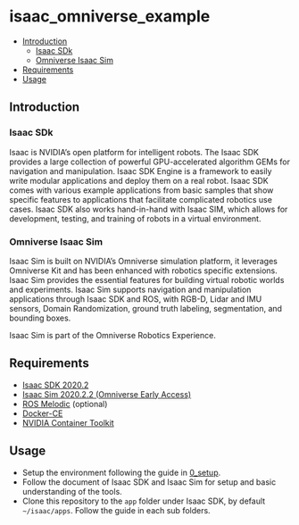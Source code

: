 # isaac_omniverse_example <!-- omit in toc -->

- [Introduction](#introduction)
  - [Isaac SDk](#isaac-sdk)
  - [Omniverse Isaac Sim](#omniverse-isaac-sim)
- [Requirements](#requirements)
- [Usage](#usage)

## Introduction

### Isaac SDk

Isaac is NVIDIA’s open platform for intelligent robots. The Isaac SDK provides a large collection of powerful GPU-accelerated algorithm GEMs for navigation and manipulation. Isaac SDK Engine is a framework to easily write modular applications and deploy them on a real robot. Isaac SDK comes with various example applications from basic samples that show specific features to applications that facilitate complicated robotics use cases. Isaac SDK also works hand-in-hand with Isaac SIM, which allows for development, testing, and training of robots in a virtual environment.

### Omniverse Isaac Sim

Isaac Sim is built on NVIDIA’s Omniverse simulation platform, it leverages Omniverse Kit and has been enhanced with robotics specific extensions. Isaac Sim provides the essential features for building virtual robotic worlds and experiments. Isaac Sim supports navigation and manipulation applications through Isaac SDK and ROS, with RGB-D, Lidar and IMU sensors, Domain Randomization, ground truth labeling, segmentation, and bounding boxes.

Isaac Sim is part of the Omniverse Robotics Experience.

## Requirements

- [Isaac SDK 2020.2](https://developer.nvidia.com/isaac/downloads)
- [Isaac Sim 2020.2.2 (Omniverse Early Access)](https://developer.nvidia.com/isaac-sim/download)
- [ROS Melodic](http://wiki.ros.org/melodic) (optional)
- [Docker-CE](https://docs.docker.com/engine/install/ubuntu/)
- [NVIDIA Container Toolkit](https://github.com/NVIDIA/nvidia-docker)

## Usage

- Setup the environment following the guide in [0_setup](0_setup/README.md).
- Follow the document of Isaac SDK and Isaac Sim for setup and basic understanding of the tools.
- Clone this repository to the `app` folder under Isaac SDK, by default `~/isaac/apps`. Follow the guide in each sub folders.
